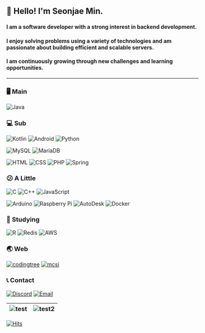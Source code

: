 ## 👋 Hello! I'm Seonjae Min.
#### I am a software developer with a strong interest in backend development.
#### I enjoy solving problems using a variety of technologies and am passionate about building efficient and scalable servers.
#### I am continuously growing through new challenges and learning opportunities.

---

### 🖥 Main
![Java](https://img.shields.io/badge/Java-FE5000?style=for-the-badge&logo=openjdk&logoColor=white)

### 💻 Sub
![Kotlin](https://img.shields.io/badge/Kotlin-7F52FF?style=for-the-badge&logo=kotlin&logoColor=white)
![Android](https://img.shields.io/badge/Android-3DDC84?style=for-the-badge&logo=android&logoColor=white)
![Python](https://img.shields.io/badge/Python-3776AB?style=for-the-badge&logo=python&logoColor=white)

![MySQL](https://img.shields.io/badge/MySQL-4479A1?style=for-the-badge&logo=mysql&logoColor=white)
![MariaDB](https://img.shields.io/badge/MariaDB-1F305F?style=for-the-badge&logo=mariadb&logoColor=white)

![HTML](https://img.shields.io/badge/HTML-E34F26?style=for-the-badge&logo=html5&logoColor=white)
![CSS](https://img.shields.io/badge/CSS-F43059?style=for-the-badge&logo=csswizardry&logoColor=white)
![PHP](https://img.shields.io/badge/PHP-777BB4?style=for-the-badge&logo=php&logoColor=white)
![Spring](https://img.shields.io/badge/Spring-6DB33F?style=for-the-badge&logo=spring&logoColor=white)

### 😕 A Little
![C](https://img.shields.io/badge/C-00599C?style=for-the-badge&logo=c&logoColor=white)
![C++](https://img.shields.io/badge/C%2B%2B-00599C?style=for-the-badge&logo=c%2B%2B&logoColor=white)
![JavaScript](https://img.shields.io/badge/JavaScript-C9AE00?style=for-the-badge&logo=javascript&logoColor=white)

![Arduino](https://img.shields.io/badge/Arduino-00979D?style=for-the-badge&logo=arduino&logoColor=white)
![Raspberry Pi](https://img.shields.io/badge/Raspberry%20Pi-A22846?style=for-the-badge&logo=raspberrypi&logoColor=white)
![AutoDesk](https://img.shields.io/badge/AutoDesk-000000?style=for-the-badge&logo=autodesk&logoColor=white)
![Docker](https://img.shields.io/badge/Docker-2496ED?style=for-the-badge&logo=docker&logoColor=white)

### 📝 Studying
![R](https://img.shields.io/badge/R-276DC3?style=for-the-badge&logo=r&logoColor=white)
![Redis](https://img.shields.io/badge/Redis-DC382D?style=for-the-badge&logo=redis&logoColor=white)
![AWS](https://img.shields.io/badge/AWS-232F3E?style=for-the-badge&logo=amazonaws&logoColor=white)

### 🌏 Web
[![codingtree](https://img.shields.io/badge/codingtree.kr-00BF6F?style=for-the-badge&logo=leaflet&logoColor=white)](https://codingtree.kr/)
[![mcsi](https://img.shields.io/badge/mc--server.info-809CC9?style=for-the-badge&logo=serverless&logoColor=white)](https://mc-server.info)

### 📞 Contact
[![Discord](https://img.shields.io/badge/discord-5865F2?style=for-the-badge&logo=discord&logoColor=white)](https://discord.com/users/minseonjae)
[![Email](https://img.shields.io/badge/email-000000?style=for-the-badge&logo=maildotru&logoColor=white)](mailto:minseonjae@naver.com)

|![test](https://github-readme-stats.vercel.app/api?username=minseonjae&show_icons=true&hide_rank=true&card_width=350&line_height=30&hide_border=true)| ![test2](https://github-readme-stats.vercel.app/api/top-langs/?username=minseonjae&card_width=350&layout=compact&hide_border=true) |
| ------------- | ------------- |


[![Hits](https://hits.seeyoufarm.com/api/count/incr/badge.svg?url=https%3A%2F%2Fgithub.com%2Fminseonjae&count_bg=%2311D3FF&title_bg=%23555555&icon=&icon_color=%23E7E7E7&title=hits&edge_flat=false)](https://hits.seeyoufarm.com)

